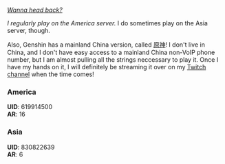 [*Wanna head back?*](https://github.com/jbmagination)

*I regularly play on the America server.* I do sometimes play on the Asia server, though.

Also, Genshin has a mainland China version, called [原神](https://ys.mihoyo.com/)! I don't live in China, and I don't have easy access to a mainland China non-VoIP phone number, but I am almost pulling all the strings neccessary to play it. Once I have my hands on it, I will definitely be streaming it over on my [Twitch channel](https://twitch.tv/jbmagination) when the time comes!

### America
**UID**: 619914500</br>
**AR**: 16

### Asia
**UID**: 830822639</br>
**AR**: 6
